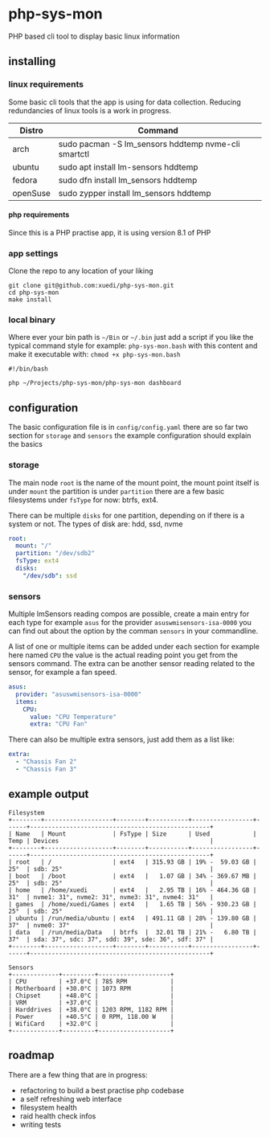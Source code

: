 # php-sys-mon

PHP based cli tool to display basic linux information

## installing

### linux requirements

Some basic cli tools that the app is using for data collection. 
Reducing redundancies of linux tools is a work in progress.  

| Distro   | Command                                              |
|----------|------------------------------------------------------|
| arch     | sudo pacman -S lm_sensors hddtemp nvme-cli smartctl  |
| ubuntu   | sudo apt install lm-sensors hddtemp                  |
| fedora   | sudo dfn install lm_sensors hddtemp                  |
| openSuse | sudo zypper install lm_sensors hddtemp               |

#### php requirements

Since this is a PHP practise app, it is using version 8.1 of PHP

### app settings

Clone the repo to any location of your liking

``` shell
git clone git@github.com:xuedi/php-sys-mon.git 
cd php-sys-mon
make install
```

### local binary

Where ever your bin path is `~/Bin` or `~/.bin` just add a script 
if you like the typical command style for example: `php-sys-mon.bash` 
with this content and make it executable with: `chmod +x php-sys-mon.bash`

``` shell
#!/bin/bash

php ~/Projects/php-sys-mon/php-sys-mon dashboard
```

## configuration

The basic configuration file is in `config/config.yaml` there 
are so far two section for `storage` and `sensors` the example 
configuration should explain the basics

### storage

The main node `root` is the name of the mount point, the mount 
point itself is under `mount` the partition is under `partition` 
there are a few basic filesystems under `fsType` for now: 
btrfs, ext4. 

There can be multiple `disks` for one partition, depending on 
if there is a system or not. The types of disk are: 
hdd, ssd, nvme

``` yaml
root:
  mount: "/"
  partition: "/dev/sdb2"
  fsType: ext4
  disks:
    "/dev/sdb": ssd
```

### sensors

Multiple lmSensors reading compos are possible, create a main 
entry for each type for example `asus` for the provider 
`asuswmisensors-isa-0000` you can find out about the option 
by the comman `sensors` in your commandline.

A list of one or multiple items can be added under each 
section for example here named `CPU` the value is the 
actual reading point you get from the sensors command. 
The extra can be another sensor reading related to the 
sensor, for example a fan speed. 

``` yaml
asus:
  provider: "asuswmisensors-isa-0000"
  items:
    CPU:
      value: "CPU Temperature"
      extra: "CPU Fan"
```

There can also be multiple extra sensors, just add them as a 
list like:

``` yaml
extra:
  - "Chassis Fan 2"
  - "Chassis Fan 3"
```

## example output

```
Filesystem
+--------+-------------------+--------+-----------+-----------------+------+--------------------------------------------------+
| Name   | Mount             | FsType | Size      | Used            | Temp | Devices                                          |
+--------+-------------------+--------+-----------+-----------------+------+--------------------------------------------------+
| root   | /                 | ext4   | 315.93 GB | 19% -  59.03 GB | 25°  | sdb: 25°                                         |
| boot   | /boot             | ext4   |   1.07 GB | 34% - 369.67 MB | 25°  | sdb: 25°                                         |
| home   | /home/xuedi       | ext4   |   2.95 TB | 16% - 464.36 GB | 31°  | nvme1: 31°, nvme2: 31°, nvme3: 31°, nvme4: 31°   |
| games  | /home/xuedi/Games | ext4   |   1.65 TB | 56% - 930.23 GB | 25°  | sdb: 25°                                         |
| ubuntu | /run/media/ubuntu | ext4   | 491.11 GB | 28% - 139.80 GB | 37°  | nvme0: 37°                                       |
| data   | /run/media/Data   | btrfs  |  32.01 TB | 21% -   6.80 TB | 37°  | sda: 37°, sdc: 37°, sdd: 39°, sde: 36°, sdf: 37° |
+--------+-------------------+--------+-----------+-----------------+------+--------------------------------------------------+

Sensors
+-------------+---------+--------------------+
| CPU         | +37.0°C | 785 RPM            |
| Motherboard | +30.0°C | 1073 RPM           |
| Chipset     | +48.0°C |                    |
| VRM         | +37.0°C |                    |
| Harddrives  | +38.0°C | 1203 RPM, 1182 RPM |
| Power       | +40.5°C | 0 RPM, 118.00 W    |
| WifiCard    | +32.0°C |                    |
+-------------+---------+--------------------+
```

## roadmap

There are a few thing that are in progress:
- refactoring to build a best practise php codebase
- a self refreshing web interface
- filesystem health
- raid health check infos
- writing tests
